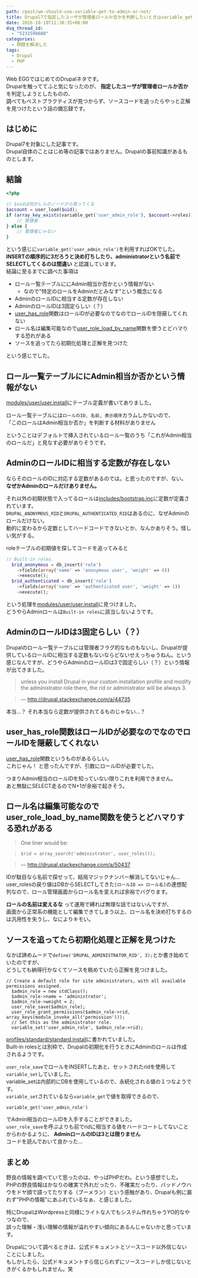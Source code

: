 ```yaml
---
path: /post/we-should-use-variable-get-to-admin-or-not/
title: Drupal7で指定したユーザが管理者ロールか否かを判断したいときはvariable_getを使いましょう
date: 2016-10-18T11:30:35+00:00
dsq_thread_id:
  - "5231598680"
categories:
  - 問題を解決した
tags:
  - Drupal
  - PHP
---
```

Web EGGではじめてのDrupalネタです。  
Drupalを触っててふと気になったのが、 **指定したユーザが管理者ロールか否か** を判定しようとしたものの、  
調べてもベストプラクティスが見つからず、ソースコードを追ったらやっと正解を見つけたという話の備忘録です。

<!--more-->

はじめに
----------------------------------------

Drupal7を対象にした記事です。  
Drupal自体のことはじめ等の記事ではありません。Drupalの事前知識があるものとします。

結論
----------------------------------------

```php
<?php

// $uidは何かしらのノードから取ってくる
$account = user_load($uid);
if (array_key_exists(variable_get('user_admin_role'), $account->roles)) {
    // 管理者
} else {
    // 管理者じゃない
}
```

という感じに`variable_get('user_admin_role')`を利用すればOKでした。  
**INSERTの順序的に3だろうと決め打ちしたり、administratorという名前でSELECTしてくるのは間違い** と認識しています。  
結論に至るまでに調べた事項は

  * ロール一覧テーブルににAdmin相当か否かという情報がない 
      * なので"特定のロールをAdminだとみなす"という概念になる
  * AdminのロールIDに相当する定数が存在しない
  * AdminのロールIDは3固定らしい（？）
  * [user_has_role](https://api.drupal.org/api/drupal/modules!user!user.module/function/user_has_role/7.x)関数はロールIDが必要なのでなのでロールIDを隠蔽してくれない
  * ロール名は編集可能なので[user_role_load_by_name](https://api.drupal.org/api/drupal/modules%21user%21user.module/function/user_role_load_by_name/7.x)関数を使うとどハマりする恐れがある
  * ソースを追ってたら初期化処理と正解を見つけた

という感じでした。

ロール一覧テーブルににAdmin相当か否かという情報がない
----------------------------------------

[modules/user/user.install](https://github.com/drupal/drupal/blob/7.x/modules/user/user.install#L93)にテーブル定義が書いてありました。

ロール一覧テーブルには`ロールのID, 名前, 表示順序`カラムしかないので、  
「このロールはAdmin相当か否か」を判断する材料がありません

ということはデフォルトで挿入されているロール一覧のうち「これがAdmin相当のロールだ」と見なす必要がありそうです。

AdminのロールIDに相当する定数が存在しない
----------------------------------------

ならそのロールのIDに対応する定数があるのでは。と思ったのですが、ない。 **なぜかAdminのロールだけありません。**

それ以外の初期状態で入ってるロールは[includes/bootstrap.inc](https://github.com/drupal/drupal/blob/7.x/includes/bootstrap.inc#L160)に定数が定義されています。  
`DRUPAL_ANONYMOUS_RID`と`DRUPAL_AUTHENTICATED_RID`はあるのに、なぜAdminのロールだけない。  
動的に変わるから定数としてハードコードできないとか、なんかありそう。怪しい気がする。

roleテーブルの初期値を探してコードを追ってみると

```php
// Built-in roles.
  $rid_anonymous = db_insert('role')
    ->fields(array('name' => 'anonymous user', 'weight' => 0))
    ->execute();
  $rid_authenticated = db_insert('role')
    ->fields(array('name' => 'authenticated user', 'weight' => 1))
    ->execute();
```

という処理を[modules/user/user.install](https://github.com/drupal/drupal/blob/7.x/modules/user/user.install#L320)に見つけました。  
どうやらAdminロールは`Built-in roles`に該当しないようです。

AdminのロールIDは3固定らしい（？）
----------------------------------------

Drupalのロール一覧テーブルには管理者フラグ的なものもないし、Drupalが提供しているロールIDに相当する定数もないならどないせえっちゅうねん。という感じなんですが、どうやらAdminのロールIDは3で固定らしい（？）という情報が出てきました。

> unless you install Drupal in your custom installation profile and modify the administrator role there, the rid or administrator will be always 3.
    
> &mdash; <http://drupal.stackexchange.com/a/44735>

本当…？ それ本当なら定数が提供されてるものじゃない…？

user_has_role関数はロールIDが必要なのでなのでロールIDを隠蔽してくれない
----------------------------------------

[user_has_role](https://api.drupal.org/api/drupal/modules!user!user.module/function/user_has_role/7.x)関数というものがあるらしい。  
これじゃん！ と思ったんですが、引数にロールIDが必要でした。

つまりAdmin相当のロールIDを知っていない限りこれを利用できません。  
あと無駄にSELECT走るのでN+1が余裕で起きそう。

ロール名は編集可能なのでuser_role_load_by_name関数を使うとどハマりする恐れがある
----------------------------------------

> One liner would be:
    
> `$rid = array_search('administrator', user_roles());`
    
> &mdash; <http://drupal.stackexchange.com/a/50437>

IDが駄目なら名前で探せって、結局マジックナンバー解消してないじゃん…  
user_rolesの戻り値はDBからSELECTしてきた`[ロールID => ロール名]`の連想配列なので、ロール管理画面からロール名を変えれば余裕でバグります。

**ロールの名前は変えるな** って運用で縛れば無理な話ではないんですが、  
画面から正常系の機能として編集できてしまう以上、ロール名を決め打ちするのは汎用性を失うし、なによりキモい。

ソースを追ってたら初期化処理と正解を見つけた
----------------------------------------

なかば諦めムードで`define('DRUPAL_ADMINISTRATOR_RID', 3);`とか書き始めていたのですが、  
どうしても納得行かなくてソースを眺めていたら正解を見つけました。

```
// Create a default role for site administrators, with all available permissions assigned.
  $admin_role = new stdClass();
  $admin_role->name = 'administrator';
  $admin_role->weight = 2;
  user_role_save($admin_role);
  user_role_grant_permissions($admin_role->rid, array_keys(module_invoke_all('permission')));
  // Set this as the administrator role.
  variable_set('user_admin_role', $admin_role->rid);
```

[profiles/standard/standard.install](https://github.com/drupal/drupal/blob/7.x/profiles/standard/standard.install#L406)に書かれていました。  
Built-in rolesとは別枠で、Drupalの初期化を行うときにAdminのロールは作成されるようです。

`user_role_save`でロールをINSERTしたあと、セットされたridを使用して`variable_set`していました。  
variable_setは内部的にDBを使用しているので、永続化される値の１つなようです。  
`variable_set`されているなら`variable_get`で値を取得できるので、

```
variable_get('user_admin_role')
```

でAdmin相当のロールIDを入手することができました。  
`user_role_save`を呼ぶよりも前でridに相当する値をハードコートしてないことからわかるように、 **AdminロールのIDは3とは限りません**  
コードを読んでおいて良かった…

まとめ
----------------------------------------

野良の情報を調べていて思ったのは、やっぱPHPだわ。という感想でした。  
PHPの野良情報はかなりの確実で外れだったり、不確実だったり、バッドノウハウをドヤ顔で語ってたりする（ブーメラン）という感触があり、Drupalも例に漏れず"PHPの情報"にあふれているなぁ、と感じました。

特にDrupalはWordpressと同様にライトな人でもシステム作れちゃうYO的なやつなので、  
誤った理解・浅い理解の情報が溢れやすい傾向にあるんじゃないかと思っています。

Drupalについて調べるときは、公式ドキュメントとソースコード以外信じないことにしました。  
もしかしたら、公式ドキュメントすら信じられずにソースコードしか信じないときがくるかもしれません。笑

<div style="font-size:0px;height:0px;line-height:0px;margin:0;padding:0;clear:both">
</div>